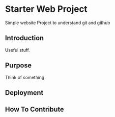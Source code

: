 # Starter Web Project
Simple website Project to understand git and github


## Introduction
Useful stuff.


## Purpose
Think of something.


## Deployment

## How To Contribute

